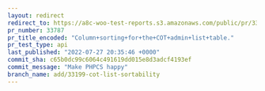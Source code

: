 ```yaml
---
layout: redirect
redirect_to: https://a8c-woo-test-reports.s3.amazonaws.com/public/pr/33787/api/index.html
pr_number: 33787
pr_title_encoded: "Column+sorting+for+the+COT+admin+list+table."
pr_test_type: api
last_published: "2022-07-27 20:35:46 +0000"
commit_sha: c65b0dc99c6064c491619dd015e8d3adcf4193ef
commit_message: "Make PHPCS happy"
branch_name: add/33199-cot-list-sortability
---
```

